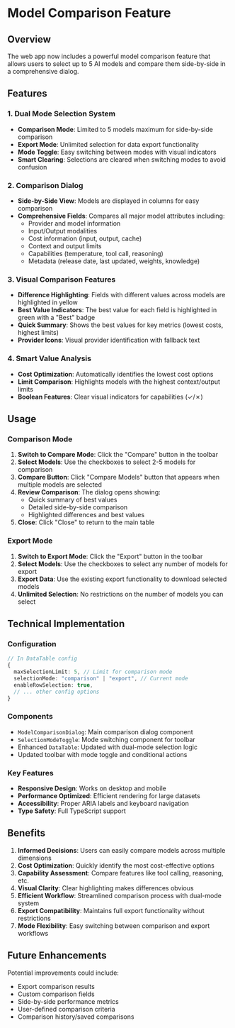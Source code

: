 # Model Comparison Feature

## Overview

The web app now includes a powerful model comparison feature that allows users to select up to 5 AI models and compare them side-by-side in a comprehensive dialog.

## Features

### 1. Dual Mode Selection System
- **Comparison Mode**: Limited to 5 models maximum for side-by-side comparison
- **Export Mode**: Unlimited selection for data export functionality
- **Mode Toggle**: Easy switching between modes with visual indicators
- **Smart Clearing**: Selections are cleared when switching modes to avoid confusion

### 2. Comparison Dialog
- **Side-by-Side View**: Models are displayed in columns for easy comparison
- **Comprehensive Fields**: Compares all major model attributes including:
  - Provider and model information
  - Input/Output modalities
  - Cost information (input, output, cache)
  - Context and output limits
  - Capabilities (temperature, tool call, reasoning)
  - Metadata (release date, last updated, weights, knowledge)

### 3. Visual Comparison Features
- **Difference Highlighting**: Fields with different values across models are highlighted in yellow
- **Best Value Indicators**: The best value for each field is highlighted in green with a "Best" badge
- **Quick Summary**: Shows the best values for key metrics (lowest costs, highest limits)
- **Provider Icons**: Visual provider identification with fallback text

### 4. Smart Value Analysis
- **Cost Optimization**: Automatically identifies the lowest cost options
- **Limit Comparison**: Highlights models with the highest context/output limits
- **Boolean Features**: Clear visual indicators for capabilities (✓/✗)

## Usage

### Comparison Mode
1. **Switch to Compare Mode**: Click the "Compare" button in the toolbar
2. **Select Models**: Use the checkboxes to select 2-5 models for comparison
3. **Compare Button**: Click "Compare Models" button that appears when multiple models are selected
4. **Review Comparison**: The dialog opens showing:
   - Quick summary of best values
   - Detailed side-by-side comparison
   - Highlighted differences and best values
5. **Close**: Click "Close" to return to the main table

### Export Mode
1. **Switch to Export Mode**: Click the "Export" button in the toolbar
2. **Select Models**: Use the checkboxes to select any number of models for export
3. **Export Data**: Use the existing export functionality to download selected models
4. **Unlimited Selection**: No restrictions on the number of models you can select

## Technical Implementation

### Configuration
```typescript
// In DataTable config
{
  maxSelectionLimit: 5, // Limit for comparison mode
  selectionMode: "comparison" | "export", // Current mode
  enableRowSelection: true,
  // ... other config options
}
```

### Components
- `ModelComparisonDialog`: Main comparison dialog component
- `SelectionModeToggle`: Mode switching component for toolbar
- Enhanced `DataTable`: Updated with dual-mode selection logic
- Updated toolbar with mode toggle and conditional actions

### Key Features
- **Responsive Design**: Works on desktop and mobile
- **Performance Optimized**: Efficient rendering for large datasets
- **Accessibility**: Proper ARIA labels and keyboard navigation
- **Type Safety**: Full TypeScript support

## Benefits

1. **Informed Decisions**: Users can easily compare models across multiple dimensions
2. **Cost Optimization**: Quickly identify the most cost-effective options
3. **Capability Assessment**: Compare features like tool calling, reasoning, etc.
4. **Visual Clarity**: Clear highlighting makes differences obvious
5. **Efficient Workflow**: Streamlined comparison process with dual-mode system
6. **Export Compatibility**: Maintains full export functionality without restrictions
7. **Mode Flexibility**: Easy switching between comparison and export workflows

## Future Enhancements

Potential improvements could include:
- Export comparison results
- Custom comparison fields
- Side-by-side performance metrics
- User-defined comparison criteria
- Comparison history/saved comparisons